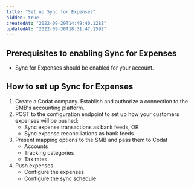 ```yaml
---
title: "Set up Sync for Expenses"
hidden: true
createdAt: "2022-09-29T14:49:40.128Z"
updatedAt: "2022-09-30T18:31:47.159Z"
---
```


## Prerequisites to enabling Sync for Expenses

- Sync for Expenses should be enabled for your account.

## How to set up Sync for Expenses

1. Create a Codat company. Establish and authorize a connection to the SMB's accounting platform.
2. POST to the configuration endpoint to set up how your customers expenses will be pushed:
   - Sync expense transactions as bank feeds, OR
   - Sync expense reconciliations as bank feeds
3. Present mapping options to the SMB and pass them to Codat
   - Accounts
   - Tracking categories
   - Tax rates
4. Push expenses
   - Configure the expenses
   - Configure the sync schedule

